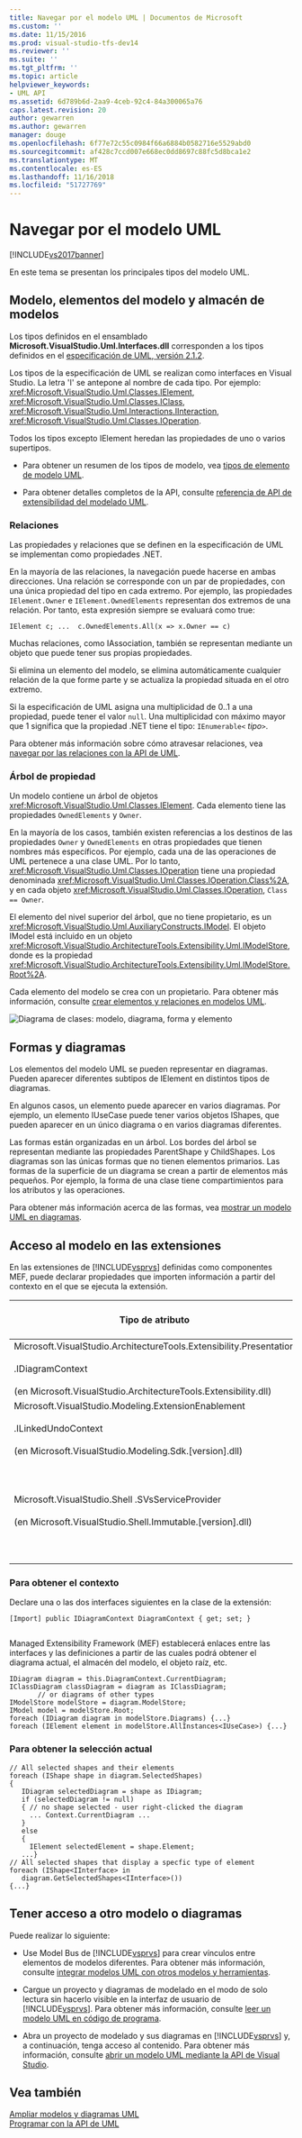 ```yaml
---
title: Navegar por el modelo UML | Documentos de Microsoft
ms.custom: ''
ms.date: 11/15/2016
ms.prod: visual-studio-tfs-dev14
ms.reviewer: ''
ms.suite: ''
ms.tgt_pltfrm: ''
ms.topic: article
helpviewer_keywords:
- UML API
ms.assetid: 6d789b6d-2aa9-4ceb-92c4-84a300065a76
caps.latest.revision: 20
author: gewarren
ms.author: gewarren
manager: douge
ms.openlocfilehash: 6f77e72c55c0984f66a6884b0582716e5529abd0
ms.sourcegitcommit: af428c7ccd007e668ec0dd8697c88fc5d8bca1e2
ms.translationtype: MT
ms.contentlocale: es-ES
ms.lasthandoff: 11/16/2018
ms.locfileid: "51727769"
---
```

# <a name="navigate-the-uml-model"></a>Navegar por el modelo UML
[!INCLUDE[vs2017banner](../includes/vs2017banner.md)]

En este tema se presentan los principales tipos del modelo UML.  
  
## <a name="the-model-elements-model-and-model-store"></a>Modelo, elementos del modelo y almacén de modelos  
 Los tipos definidos en el ensamblado **Microsoft.VisualStudio.Uml.Interfaces.dll** corresponden a los tipos definidos en el [especificación de UML, versión 2.1.2](http://www.omg.org/spec/UML/2.1.2/Superstructure/PDF/).  
  
 Los tipos de la especificación de UML se realizan como interfaces en Visual Studio. La letra 'I' se antepone al nombre de cada tipo. Por ejemplo: <xref:Microsoft.VisualStudio.Uml.Classes.IElement>, <xref:Microsoft.VisualStudio.Uml.Classes.IClass>, <xref:Microsoft.VisualStudio.Uml.Interactions.IInteraction>, <xref:Microsoft.VisualStudio.Uml.Classes.IOperation>.  
  
 Todos los tipos excepto IElement heredan las propiedades de uno o varios supertipos.  
  
-   Para obtener un resumen de los tipos de modelo, vea [tipos de elemento de modelo UML](../modeling/uml-model-element-types.md).  
  
-   Para obtener detalles completos de la API, consulte [referencia de API de extensibilidad del modelado UML](../modeling/api-reference-for-uml-modeling-extensibility.md).  
  
### <a name="relationships"></a>Relaciones  
 Las propiedades y relaciones que se definen en la especificación de UML se implementan como propiedades .NET.  
  
 En la mayoría de las relaciones, la navegación puede hacerse en ambas direcciones. Una relación se corresponde con un par de propiedades, con una única propiedad del tipo en cada extremo. Por ejemplo, las propiedades `IElement.Owner` e `IElement.OwnedElements` representan dos extremos de una relación. Por tanto, esta expresión siempre se evaluará como true:  
  
 `IElement c; ...  c.OwnedElements.All(x => x.Owner == c)`  
  
 Muchas relaciones, como IAssociation, también se representan mediante un objeto que puede tener sus propias propiedades.  
  
 Si elimina un elemento del modelo, se elimina automáticamente cualquier relación de la que forme parte y se actualiza la propiedad situada en el otro extremo.  
  
 Si la especificación de UML asigna una multiplicidad de 0..1 a una propiedad, puede tener el valor `null`. Una multiplicidad con máximo mayor que 1 significa que la propiedad .NET tiene el tipo: `IEnumerable<` *tipo*`>`.  
  
 Para obtener más información sobre cómo atravesar relaciones, vea [navegar por las relaciones con la API de UML](../modeling/navigate-relationships-with-the-uml-api.md).  
  
### <a name="the-ownership-tree"></a>Árbol de propiedad  
 Un modelo contiene un árbol de objetos <xref:Microsoft.VisualStudio.Uml.Classes.IElement>. Cada elemento tiene las propiedades `OwnedElements` y `Owner`.  
  
 En la mayoría de los casos, también existen referencias a los destinos de las propiedades `Owner` y `OwnedElements` en otras propiedades que tienen nombres más específicos. Por ejemplo, cada una de las operaciones de UML pertenece a una clase UML. Por lo tanto, <xref:Microsoft.VisualStudio.Uml.Classes.IOperation> tiene una propiedad denominada <xref:Microsoft.VisualStudio.Uml.Classes.IOperation.Class%2A>, y en cada objeto <xref:Microsoft.VisualStudio.Uml.Classes.IOperation>, `Class == Owner`.  
  
 El elemento del nivel superior del árbol, que no tiene propietario, es un <xref:Microsoft.VisualStudio.Uml.AuxiliaryConstructs.IModel>. El objeto IModel está incluido en un objeto <xref:Microsoft.VisualStudio.ArchitectureTools.Extensibility.Uml.IModelStore>, donde es la propiedad <xref:Microsoft.VisualStudio.ArchitectureTools.Extensibility.Uml.IModelStore.Root%2A>.  
  
 Cada elemento del modelo se crea con un propietario. Para obtener más información, consulte [crear elementos y relaciones en modelos UML](../modeling/create-elements-and-relationships-in-uml-models.md).  
  
 ![Diagrama de clases: modelo, diagrama, forma y elemento](../modeling/media/uml-mm1.png "UML_MM1")  
  
## <a name="shapes-and-diagrams"></a>Formas y diagramas  
 Los elementos del modelo UML se pueden representar en diagramas. Pueden aparecer diferentes subtipos de IElement en distintos tipos de diagramas.  
  
 En algunos casos, un elemento puede aparecer en varios diagramas. Por ejemplo, un elemento IUseCase puede tener varios objetos IShapes, que pueden aparecer en un único diagrama o en varios diagramas diferentes.  
  
 Las formas están organizadas en un árbol. Los bordes del árbol se representan mediante las propiedades ParentShape y ChildShapes. Los diagramas son las únicas formas que no tienen elementos primarios. Las formas de la superficie de un diagrama se crean a partir de elementos más pequeños. Por ejemplo, la forma de una clase tiene compartimientos para los atributos y las operaciones.  
  
 Para obtener más información acerca de las formas, vea [mostrar un modelo UML en diagramas](../modeling/display-a-uml-model-on-diagrams.md).  
  
## <a name="access-to-the-model-in-extensions"></a>Acceso al modelo en las extensiones  
 En las extensiones de [!INCLUDE[vsprvs](../includes/vsprvs-md.md)] definidas como componentes MEF, puede declarar propiedades que importen información a partir del contexto en el que se ejecuta la extensión.  
  
|Tipo de atributo|Objeto al que proporciona acceso|Más información|  
|--------------------|----------------------------------|----------------------|  
|Microsoft.VisualStudio.ArchitectureTools.Extensibility.Presentation<br /><br /> .IDiagramContext<br /><br /> (en Microsoft.VisualStudio.ArchitectureTools.Extensibility.dll)|Diagrama que tiene el foco en la actualidad.|[Definir un comando de menú en un diagrama de modelado](../modeling/define-a-menu-command-on-a-modeling-diagram.md)|  
|Microsoft.VisualStudio.Modeling.ExtensionEnablement<br /><br /> .ILinkedUndoContext<br /><br /> (en Microsoft.VisualStudio.Modeling.Sdk.[version].dll)|Permite agrupar cambios en transacciones.|[Vincular actualizaciones del modelo UML mediante transacciones](../modeling/link-uml-model-updates-by-using-transactions.md)|  
|Microsoft.VisualStudio.Shell .SVsServiceProvider<br /><br /> (en Microsoft.VisualStudio.Shell.Immutable.[version].dll)|Ejecución de [!INCLUDE[vsprvs](../includes/vsprvs-md.md)] que constituye el host. Desde allí se puede obtener acceso a los archivos, proyectos y otros aspectos.|[Abrir un modelo UML mediante la API de Visual Studio](../modeling/open-a-uml-model-by-using-the-visual-studio-api.md)|  
  
### <a name="to-get-the-context"></a>Para obtener el contexto  
 Declare una o las dos interfaces siguientes en la clase de la extensión:  
  
```  
[Import] public IDiagramContext DiagramContext { get; set; }  
  
```  
  
 Managed Extensibility Framework (MEF) establecerá enlaces entre las interfaces y las definiciones a partir de las cuales podrá obtener el diagrama actual, el almacén del modelo, el objeto raíz, etc.  
  
```  
IDiagram diagram = this.DiagramContext.CurrentDiagram;  
IClassDiagram classDiagram = diagram as IClassDiagram;  
       // or diagrams of other types  
IModelStore modelStore = diagram.ModelStore;  
IModel model = modelStore.Root;  
foreach (IDiagram diagram in modelStore.Diagrams) {...}  
foreach (IElement element in modelStore.AllInstances<IUseCase>) {...}  
```  
  
### <a name="to-get-the-current-selection"></a>Para obtener la selección actual  
  
```  
// All selected shapes and their elements  
foreach (IShape shape in diagram.SelectedShapes)  
{    
   IDiagram selectedDiagram = shape as IDiagram;  
   if (selectedDiagram != null)  
   { // no shape selected - user right-clicked the diagram  
     ... Context.CurrentDiagram ...  
   }  
   else  
   {  
     IElement selectedElement = shape.Element;  
   ...}  
// All selected shapes that display a specfic type of element  
foreach (IShape<IInterface> in   
   diagram.GetSelectedShapes<IInterface>())   
{...}  
```  
  
## <a name="accessing-another-model-or-diagrams"></a>Tener acceso a otro modelo o diagramas  
 Puede realizar lo siguiente:  
  
-   Use Model Bus de [!INCLUDE[vsprvs](../includes/vsprvs-md.md)] para crear vínculos entre elementos de modelos diferentes. Para obtener más información, consulte [integrar modelos UML con otros modelos y herramientas](../modeling/integrate-uml-models-with-other-models-and-tools.md).  
  
-   Cargue un proyecto y diagramas de modelado en el modo de solo lectura sin hacerlo visible en la interfaz de usuario de [!INCLUDE[vsprvs](../includes/vsprvs-md.md)]. Para obtener más información, consulte [leer un modelo UML en código de programa](../modeling/read-a-uml-model-in-program-code.md).  
  
-   Abra un proyecto de modelado y sus diagramas en [!INCLUDE[vsprvs](../includes/vsprvs-md.md)] y, a continuación, tenga acceso al contenido. Para obtener más información, consulte [abrir un modelo UML mediante la API de Visual Studio](../modeling/open-a-uml-model-by-using-the-visual-studio-api.md).  
  
## <a name="see-also"></a>Vea también  
 [Ampliar modelos y diagramas UML](../modeling/extend-uml-models-and-diagrams.md)   
 [Programar con la API de UML](../modeling/programming-with-the-uml-api.md)



